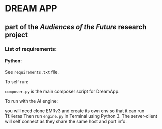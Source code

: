 # DREAM APP
## part of the _Audiences of the Future_ research project

### List of requirements:
#### Python:
See ``requirements.txt`` file.

To self run:

``composer.py`` is the main composer script for DreamApp.


To run with the AI engine:

you will need clone EMRv3 and create its own env so that it can run Tf.Keras
Then run ``engine.py`` in Terminal using Python 3. The server-client will self connect as they share the same host and port info.



